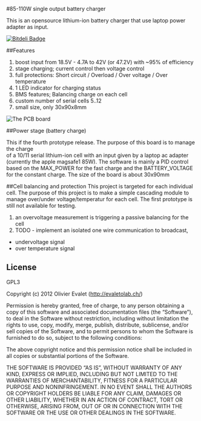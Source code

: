 #85-110W single output battery charger

This is an opensource lithium-ion battery charger that use laptop power adapter as input.

[![Bitdeli Badge](https://d2weczhvl823v0.cloudfront.net/evaletolab/bicyclelab-charger/trend.png)](https://bitdeli.com/free "Bitdeli Badge")

##Features

1. boost input from 18.5V - 4.7A to 42V (or 47.2V) with ~95% of efficiency 
2. stage charging; current control then voltage control
3. full protections: Short circuit / Overload / Over voltage / Over temperature
4. 1 LED indicator for charging status
5. BMS features; Balancing charge on each cell
6. custom number of serial cells 5..12
7. small size, only 30x90x8mm

![The PCB board](https://raw.github.com/evaletolab/bicyclelab-charger/master/hardware/bicyclelab-charger-v4.2.png "charger v4.2")

##Power stage (battery charge)

This if the fourth prototype release. The purpose of this board is to manage the charge  
of a 10/11 serial lithium-ion cell with an input given by a laptop ac adapter (currently the apple magsafe1 85W). 
The software is mainly a PID control based on the MAX_POWER for the fast charge and the BATTERY_VOLTAGE for 
the constant charge. The size of the board is about 30x90mm


##Cell balancing and protection
This project is targeted for each individual cell. The purpose of this project is to make a simple cascading 
module to manage over/under voltage/temperatur for each cell. The first prototype is still not available for testing. 

1. an overvoltage measurement is triggering a passive balancing for the cell
2. TODO - implement an isolated one wire communication to broadcast,
  * undervoltage signal
  * over temperature signal
 
## License
GPL3

Copyright (c) 2012 Olivier Evalet (http://evaletolab.ch/)

Permission is hereby granted, free of charge, to any person obtaining a copy
of this software and associated documentation files (the “Software”), to deal
in the Software without restriction, including without limitation the rights
to use, copy, modify, merge, publish, distribute, sublicense, and/or sell
copies of the Software, and to permit persons to whom the Software is
furnished to do so, subject to the following conditions:

The above copyright notice and this permission notice shall be included in
all copies or substantial portions of the Software.

THE SOFTWARE IS PROVIDED “AS IS”, WITHOUT WARRANTY OF ANY KIND, EXPRESS OR
IMPLIED, INCLUDING BUT NOT LIMITED TO THE WARRANTIES OF MERCHANTABILITY,
FITNESS FOR A PARTICULAR PURPOSE AND NONINFRINGEMENT. IN NO EVENT SHALL THE
AUTHORS OR COPYRIGHT HOLDERS BE LIABLE FOR ANY CLAIM, DAMAGES OR OTHER
LIABILITY, WHETHER IN AN ACTION OF CONTRACT, TORT OR OTHERWISE, ARISING FROM,
OUT OF OR IN CONNECTION WITH THE SOFTWARE OR THE USE OR OTHER DEALINGS IN
THE SOFTWARE.
